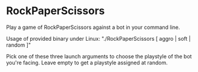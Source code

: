 # RockPaperScissors
Play a game of RockPaperScissors against a bot in your command line.

Usage of provided binary under Linux: "./RockPaperScissors [ aggro | soft | random ]"

Pick one of these three launch arguments to choose the playstyle of the bot you're facing. Leave empty to get a playstyle assigned at random.
